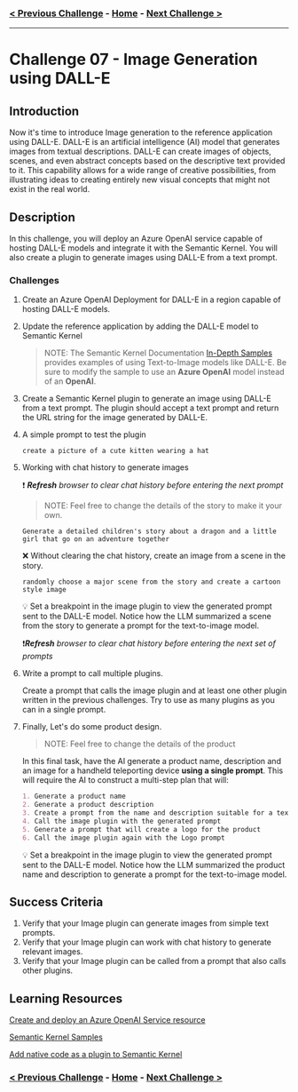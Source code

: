 ### [< Previous Challenge](./Challenge-06.md) - **[Home](./README.md)** - [Next Challenge >](./Challenge-08.md)

---

# Challenge 07 - Image Generation using DALL-E

## Introduction

Now it's time to introduce Image generation to the reference application using DALL-E. DALL-E is an artificial intelligence (AI) model that generates images from textual descriptions. DALL-E can create images of objects, scenes, and even abstract concepts based on the descriptive text provided to it. This capability allows for a wide range of creative possibilities, from illustrating ideas to creating entirely new visual concepts that might not exist in the real world. 

## Description

In this challenge, you will deploy an Azure OpenAI service capable of hosting DALL-E models and integrate it with the Semantic Kernel. You will also create a plugin to generate images using DALL-E from a text prompt.

### Challenges

1. Create an Azure OpenAI Deployment for DALL-E in a region capable of hosting DALL-E models.

1. Update the reference application by adding the DALL-E model to Semantic Kernel

    >NOTE: The Semantic Kernel Documentation [In-Depth Samples](https://learn.microsoft.com/en-us/semantic-kernel/get-started/detailed-samples?pivots=programming-language-csharp) provides examples of using Text-to-Image models like DALL-E. Be sure to modify the sample to use an **Azure OpenAI** model instead of an **OpenAI**.

1. Create a Semantic Kernel plugin to generate an image
    using DALL-E from a text prompt. The plugin should accept a text prompt and return the URL string for the image generated by DALL-E.

1. A simple prompt to test the plugin

    ```prompt
    create a picture of a cute kitten wearing a hat
    ```

1. Working with chat history to generate images

    :exclamation: ***Refresh** browser to clear chat history before entering the next prompt*

    >NOTE: Feel free to change the details of the story to make it your own.

    ```text
    Generate a detailed children's story about a dragon and a little girl that go on an adventure together
    ```

    :x: Without clearing the chat history, create an image from a scene in the story.  

    ```text
    randomly choose a major scene from the story and create a cartoon style image
    ```

    :bulb: Set a breakpoint in the image plugin to view the generated prompt sent to the DALL-E model. Notice how the LLM summarized a scene from the story to generate a prompt for the text-to-image model.

    :exclamation:***Refresh** browser to clear chat history before entering the next set of prompts*

1. Write a prompt to call multiple plugins.

    Create a prompt that calls the image plugin and at least one other plugin written in the previous challenges. Try to use as many plugins as you can in a single prompt.

1. Finally, Let's do some product design.

    >NOTE: Feel free to change the details of the product

    In this final task, have the AI generate a product name, description and an image for a handheld teleporting device **using a single prompt**. This will require the AI to construct a multi-step plan that will:

    ```markdown
    1. Generate a product name 
    2. Generate a product description
    3. Create a prompt from the name and description suitable for a text-to-image AI model
    4. Call the image plugin with the generated prompt
    5. Generate a prompt that will create a logo for the product
    6. Call the image plugin again with the Logo prompt
    ```

    :bulb: Set a breakpoint in the image plugin to view the generated prompt sent to the DALL-E model. Notice how the LLM summarized the product name and description to generate a prompt for the text-to-image model.

## Success Criteria

1. Verify that your Image plugin can generate images from simple text prompts.
1. Verify that your Image plugin can work with chat history to generate relevant images.
1. Verify that your Image plugin can be called from a prompt that also calls other plugins.

## Learning Resources

[Create and deploy an Azure OpenAI Service resource](https://learn.microsoft.com/en-us/azure/ai-services/openai/how-to/create-resource?pivots=web-portal
)

[Semantic Kernel Samples](https://learn.microsoft.com/en-us/semantic-kernel/get-started/detailed-samples?pivots=programming-language-csharp)

[Add native code as a plugin to Semantic Kernel](https://learn.microsoft.com/en-us/semantic-kernel/concepts/plugins/adding-native-plugins?pivots=programming-language-csharp)

### [< Previous Challenge](./Challenge-06.md) - **[Home](./README.md)** - [Next Challenge >](./Challenge-08.md)
